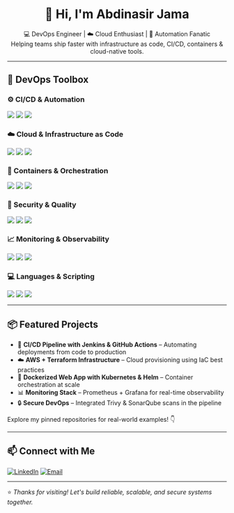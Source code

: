 <h1 align="center">👋 Hi, I'm Abdinasir Jama</h1>
<p align="center">
  💻 DevOps Engineer | ☁️ Cloud Enthusiast | 🚀 Automation Fanatic  
  <br>Helping teams ship faster with infrastructure as code, CI/CD, containers & cloud-native tools.
</p>

---

## 🔧 DevOps Toolbox

### ⚙️ CI/CD & Automation
<p>
  <img src="https://img.shields.io/badge/GitHub_Actions-2088FF?style=for-the-badge&logo=github-actions&logoColor=white"/>
  <img src="https://img.shields.io/badge/Jenkins-D24939?style=for-the-badge&logo=jenkins&logoColor=white"/>
  <img src="https://img.shields.io/badge/GitLab_CI-FC6D26?style=for-the-badge&logo=gitlab&logoColor=white"/>
</p>

### ☁️ Cloud & Infrastructure as Code
<p>
  <img src="https://img.shields.io/badge/AWS-232F3E?style=for-the-badge&logo=amazon-aws&logoColor=white"/>
  <img src="https://img.shields.io/badge/Terraform-7B42BC?style=for-the-badge&logo=terraform&logoColor=white"/>
  <img src="https://img.shields.io/badge/Ansible-000000?style=for-the-badge&logo=ansible&logoColor=white"/>
</p>

### 🐳 Containers & Orchestration
<p>
  <img src="https://img.shields.io/badge/Docker-2496ED?style=for-the-badge&logo=docker&logoColor=white"/>
  <img src="https://img.shields.io/badge/Kubernetes-326CE5?style=for-the-badge&logo=kubernetes&logoColor=white"/>
  <img src="https://img.shields.io/badge/Helm-0F1689?style=for-the-badge&logo=helm&logoColor=white"/>
</p>

### 🔐 Security & Quality
<p>
  <img src="https://img.shields.io/badge/Trivy-0F6E98?style=for-the-badge&logo=aqua&logoColor=white"/>
  <img src="https://img.shields.io/badge/SonarQube-4E9BCD?style=for-the-badge&logo=sonarqube&logoColor=white"/>
  <img src="https://img.shields.io/badge/DevSecOps-3C3C3C?style=for-the-badge&logo=security&logoColor=white"/>
</p>

### 📈 Monitoring & Observability
<p>
  <img src="https://img.shields.io/badge/Prometheus-E6522C?style=for-the-badge&logo=prometheus&logoColor=white"/>
  <img src="https://img.shields.io/badge/Grafana-F46800?style=for-the-badge&logo=grafana&logoColor=white"/>
  <img src="https://img.shields.io/badge/Alertmanager-BE1F3D?style=for-the-badge&logo=alertmanager&logoColor=white"/>
</p>

### 💻 Languages & Scripting
<p>
  <img src="https://img.shields.io/badge/Bash-4EAA25?style=for-the-badge&logo=gnu-bash&logoColor=white"/>
  <img src="https://img.shields.io/badge/Python-3776AB?style=for-the-badge&logo=python&logoColor=white"/>
  <img src="https://img.shields.io/badge/Node.js-339933?style=for-the-badge&logo=nodedotjs&logoColor=white"/>
</p>

---

## 📦 Featured Projects

- 🚀 **CI/CD Pipeline with Jenkins & GitHub Actions** – Automating deployments from code to production  
- ☁️ **AWS + Terraform Infrastructure** – Cloud provisioning using IaC best practices  
- 🐳 **Dockerized Web App with Kubernetes & Helm** – Container orchestration at scale  
- 📊 **Monitoring Stack** – Prometheus + Grafana for real-time observability  
- 🔒 **Secure DevOps** – Integrated Trivy & SonarQube scans in the pipeline  

Explore my pinned repositories for real-world examples! 👇

---

## 📫 Connect with Me

[![LinkedIn](https://img.shields.io/badge/-LinkedIn-0077B5?style=flat&logo=linkedin&logoColor=white)](https://linkedin.com/in/your-profile)
[![Email](https://img.shields.io/badge/-Email-D14836?style=flat&logo=gmail&logoColor=white)](mailto:your@email.com)

---

⭐️ *Thanks for visiting! Let's build reliable, scalable, and secure systems together.*

